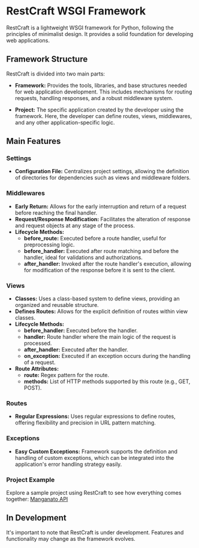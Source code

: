 # RestCraft WSGI Framework

RestCraft is a lightweight WSGI framework for Python, following the principles of minimalist design. It provides a solid foundation for developing web applications.

## Framework Structure

RestCraft is divided into two main parts:

- **Framework:** Provides the tools, libraries, and base structures needed for web application development. This includes mechanisms for routing requests, handling responses, and a robust middleware system.

- **Project:** The specific application created by the developer using the framework. Here, the developer can define routes, views, middlewares, and any other application-specific logic.

## Main Features

### Settings

- **Configuration File:** Centralizes project settings, allowing the definition of directories for dependencies such as views and middleware folders.

### Middlewares

- **Early Return:** Allows for the early interruption and return of a request before reaching the final handler.
- **Request/Response Modification:** Facilitates the alteration of response and request objects at any stage of the process.
- **Lifecycle Methods:**
  - **before_route:** Executed before a route handler, useful for preprocessing logic.
  - **before_handler:** Executed after route matching and before the handler, ideal for validations and authorizations.
  - **after_handler:** Invoked after the route handler's execution, allowing for modification of the response before it is sent to the client.

### Views

- **Classes:** Uses a class-based system to define views, providing an organized and reusable structure.
- **Defines Routes:** Allows for the explicit definition of routes within view classes.
- **Lifecycle Methods:**
  - **before_handler:** Executed before the handler.
  - **handler:** Route handler where the main logic of the request is processed.
  - **after_handler:** Executed after the handler.
  - **on_exception:** Executed if an exception occurs during the handling of a request.
- **Route Attributes:**
  - **route:** Regex pattern for the route.
  - **methods:** List of HTTP methods supported by this route (e.g., GET, POST).

### Routes

- **Regular Expressions:** Uses regular expressions to define routes, offering flexibility and precision in URL pattern matching.

### Exceptions

- **Easy Custom Exceptions:** Framework supports the definition and handling of custom exceptions, which can be integrated into the application's error handling strategy easily.

### Project Example

Explore a sample project using RestCraft to see how everything comes together:
[Manganato API](https://github.com/lsfratel/manganatoapi)

## In Development

It's important to note that RestCraft is under development. Features and functionality may change as the framework evolves.
